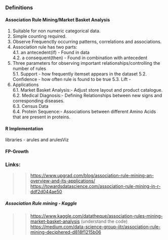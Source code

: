 ### Definitions

#### Association Rule Mining/Market Basket Analysis  

1. Suitable for non numeric categorical data.  
2. Simple counting required.  
3. Observe Frequenctly occurring patterns, correlations and associations.  
4. Association rule has two parts:  
    4.1. an antecedent(if) - Found in data  
    4.2. a consequent(then) - Found in combination with antecedent  
5. Three parameters for observing important relationships/controlling the number of rules  
    5.1. Support - how frequently itemset appears in the dataset
    5.2. Confidence  - how often rule is found to be true
    5.3. Lift  - 
6. Applications  
   6.1. Market Basket Analysis:- Adjust store layout and product catalogue.  
   6.2. Medical Diagnosis:- Defining Relationships between new signs and corresponding diseases.  
   6.3. Census Data  
   6.4. Protein Sequence:- Associations between different Amino Acids that are present in proteins.  

#### R Implementation  
libraries - arules and arulesViz

#### FP-Growth  

### Links:  
>> https://www.upgrad.com/blog/association-rule-mining-an-overview-and-its-applications/  
>> https://towardsdatascience.com/association-rule-mining-in-r-ddf2d044ae50  

##### Association Rule mining - Kaggle  
>> https://www.kaggle.com/datatheque/association-rules-mining-market-basket-analysis (understand the code)  
>> https://medium.com/data-science-group-iitr/association-rule-mining-deciphered-d818f1215b06  
